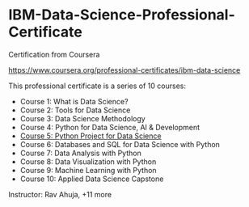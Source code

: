 # IBM-Data-Science-Professional-Certificate
Certification from Coursera

https://www.coursera.org/professional-certificates/ibm-data-science

This professional certificate is a series of 10 courses:

- Course 1:  What is Data Science? 
- Course 2:  Tools for Data Science
- Course 3:  Data Science Methodology
- Course 4:  Python for Data Science, AI & Development
- [Course 5:  Python Project for Data Science](https://github.com/FacuJulia/IBM-Data-Science-Professional-Certificate/tree/main/Course%205)
- Course 6:  Databases and SQL for Data Science with Python
- Course 7:  Data Analysis with Python
- Course 8:  Data Visualization with Python
- Course 9:  Machine Learning with Python
- Course 10:  Applied Data Science Capstone

Instructor: Rav Ahuja, +11 more

